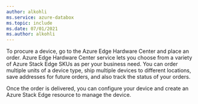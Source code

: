 ```yaml
---
author: alkohli
ms.service: azure-databox
ms.topic: include
ms.date: 07/01/2021
ms.author: alkohli
---
```



To procure a device, go to the Azure Edge Hardware Center and place an order. Azure Edge Hardware Center service lets you choose from a variety of Azure Stack Edge SKUs as per your business need. You can order multiple units of a device type, ship multiple devices to different locations, save addresses for future orders, and also track the status of your orders. 

Once the order is delivered, you can configure your device and create an Azure Stack Edge resource to manage the device.